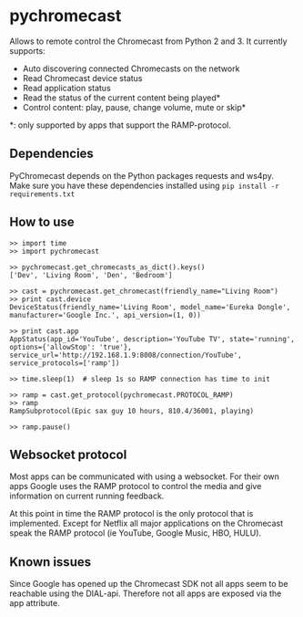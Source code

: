 pychromecast
============

Allows to remote control the Chromecast from Python 2 and 3. It currently supports:
 - Auto discovering connected Chromecasts on the network
 - Read Chromecast device status
 - Read application status
 - Read the status of the current content being played*
 - Control content: play, pause, change volume, mute or skip*

*: only supported by apps that support the RAMP-protocol.

Dependencies
------------

PyChromecast depends on the Python packages requests and ws4py. Make sure you have these dependencies installed using `pip install -r requirements.txt`

How to use
----------

    >> import time
    >> import pychromecast

    >> pychromecast.get_chromecasts_as_dict().keys()
    ['Dev', 'Living Room', 'Den', 'Bedroom']

    >> cast = pychromecast.get_chromecast(friendly_name="Living Room")
    >> print cast.device
    DeviceStatus(friendly_name='Living Room', model_name='Eureka Dongle', manufacturer='Google Inc.', api_version=(1, 0))

    >> print cast.app
    AppStatus(app_id='YouTube', description='YouTube TV', state='running', options={'allowStop': 'true'}, service_url='http://192.168.1.9:8008/connection/YouTube', service_protocols=['ramp'])

    >> time.sleep(1)  # sleep 1s so RAMP connection has time to init

    >> ramp = cast.get_protocol(pychromecast.PROTOCOL_RAMP)
    >> ramp
    RampSubprotocol(Epic sax guy 10 hours, 810.4/36001, playing)

    >> ramp.pause()

Websocket protocol
------------------

Most apps can be communicated with using a websocket. For their own apps Google uses the RAMP protocol to control the media and give information on current running feedback.

At this point in time the RAMP protocol is the only protocol that is implemented. Except for Netflix all major applications on the Chromecast speak the RAMP protocol (ie YouTube, Google Music, HBO, HULU).

Known issues
------------

Since Google has opened up the Chromecast SDK not all apps seem to be reachable using the DIAL-api. Therefore not all apps are exposed via the app attribute.

